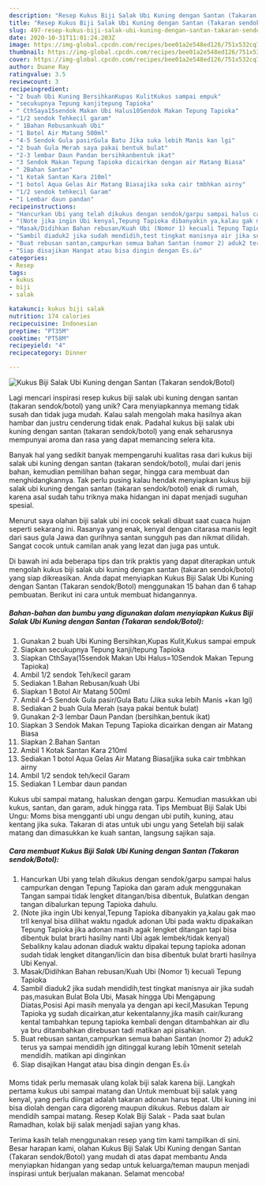 ```yaml
---
description: "Resep Kukus Biji Salak Ubi Kuning dengan Santan (Takaran sendok/Botol) Anti Gagal"
title: "Resep Kukus Biji Salak Ubi Kuning dengan Santan (Takaran sendok/Botol) Anti Gagal"
slug: 497-resep-kukus-biji-salak-ubi-kuning-dengan-santan-takaran-sendok-botol-anti-gagal
date: 2020-10-31T11:01:24.203Z
image: https://img-global.cpcdn.com/recipes/bee01a2e548ed126/751x532cq70/kukus-biji-salak-ubi-kuning-dengan-santan-takaran-sendokbotol-foto-resep-utama.jpg
thumbnail: https://img-global.cpcdn.com/recipes/bee01a2e548ed126/751x532cq70/kukus-biji-salak-ubi-kuning-dengan-santan-takaran-sendokbotol-foto-resep-utama.jpg
cover: https://img-global.cpcdn.com/recipes/bee01a2e548ed126/751x532cq70/kukus-biji-salak-ubi-kuning-dengan-santan-takaran-sendokbotol-foto-resep-utama.jpg
author: Duane Ray
ratingvalue: 3.5
reviewcount: 3
recipeingredient:
- "2 buah Ubi Kuning BersihkanKupas KulitKukus sampai empuk"
- "secukupnya Tepung kanjitepung Tapioka"
- " CthSaya15sendok Makan Ubi Halus10Sendok Makan Tepung Tapioka"
- "1/2 sendok Tehkecil garam"
- " 1Bahan Rebusankuah Ubi"
- "1 Botol Air Matang 500ml"
- "4-5 Sendok Gula pasirGula Batu Jika suka lebih Manis kan lgi"
- "2 buah Gula Merah saya pakai bentuk bulat"
- "2-3 lembar Daun Pandan bersihkanbentuk ikat"
- "3 Sendok Makan Tepung Tapioka dicairkan dengan air Matang Biasa"
- " 2Bahan Santan"
- "1 Kotak Santan Kara 210ml"
- "1 botol Aqua Gelas Air Matang Biasajika suka cair tmbhkan airny"
- "1/2 sendok tehkecil Garam"
- "1 Lembar daun pandan"
recipeinstructions:
- "Hancurkan Ubi yang telah dikukus dengan sendok/garpu sampai halus campurkan dengan Tepung Tapioka dan garam aduk menggunakan Tangan sampai tidak lengket ditangan/bisa dibentuk, Bulatkan dengan tangan dibalurkan tepung Tapioka dahulu."
- "(Note jika ingin Ubi kenyal,Tepung Tapioka dibanyakin ya,kalau gak mao trll kenyal bisa dilihat waktu ngaduk adonan Ubi pada waktu dipakaikan Tepung Tapioka jika adonan masih agak lengket ditangan tapi bisa dibentuk bulat brarti hasilny nanti Ubi agak lembek/tidak kenyal) Sebalikny kalau adonan diaduk waktu dipakai tepung tapioka adonan sudah tidak lengket ditangan/licin dan bisa dibentuk bulat brarti hasilnya Ubi Kenyal."
- "Masak/Didihkan Bahan rebusan/Kuah Ubi (Nomor 1) kecuali Tepung Tapioka"
- "Sambil diaduk2 jika sudah mendidih,test tingkat manisnya air jika sudah pas,masukan Bulat Bola Ubi, Masak hingga Ubi Mengapung Diatas,Posisi Api masih menyala ya dengan api kecil,Masukan Tepung Tapioka yg sudah dicairkan,atur kekentalanny,jika masih cair/kurang kental tambahkan tepung tapioka kembali dengan ditambahkan air dlu ya bru ditambahkan direbusan tadi matikan api pisahkan."
- "Buat rebusan santan,campurkan semua bahan Santan (nomor 2) aduk2 terus ya sampai mendidih jgn ditinggal kurang lebih 10menit setelah mendidih. matikan api dinginkan"
- "Siap disajikan Hangat atau bisa dingin dengan Es.👍"
categories:
- Resep
tags:
- kukus
- biji
- salak

katakunci: kukus biji salak 
nutrition: 174 calories
recipecuisine: Indonesian
preptime: "PT35M"
cooktime: "PT58M"
recipeyield: "4"
recipecategory: Dinner

---
```



![Kukus Biji Salak Ubi Kuning dengan Santan (Takaran sendok/Botol)](https://img-global.cpcdn.com/recipes/bee01a2e548ed126/751x532cq70/kukus-biji-salak-ubi-kuning-dengan-santan-takaran-sendokbotol-foto-resep-utama.jpg)

Lagi mencari inspirasi resep kukus biji salak ubi kuning dengan santan (takaran sendok/botol) yang unik? Cara menyiapkannya memang tidak susah dan tidak juga mudah. Kalau salah mengolah maka hasilnya akan hambar dan justru cenderung tidak enak. Padahal kukus biji salak ubi kuning dengan santan (takaran sendok/botol) yang enak seharusnya mempunyai aroma dan rasa yang dapat memancing selera kita.

Banyak hal yang sedikit banyak mempengaruhi kualitas rasa dari kukus biji salak ubi kuning dengan santan (takaran sendok/botol), mulai dari jenis bahan, kemudian pemilihan bahan segar, hingga cara membuat dan menghidangkannya. Tak perlu pusing kalau hendak menyiapkan kukus biji salak ubi kuning dengan santan (takaran sendok/botol) enak di rumah, karena asal sudah tahu triknya maka hidangan ini dapat menjadi suguhan spesial.

Menurut saya olahan biji salak ubi ini cocok sekali dibuat saat cuaca hujan seperti sekarang ini. Rasanya yang enak, kenyal dengan citarasa manis legit dari saus gula Jawa dan gurihnya santan sungguh pas dan nikmat dilidah. Sangat cocok untuk camilan anak yang lezat dan juga pas untuk.


Di bawah ini ada beberapa tips dan trik praktis yang dapat diterapkan untuk mengolah kukus biji salak ubi kuning dengan santan (takaran sendok/botol) yang siap dikreasikan. Anda dapat menyiapkan Kukus Biji Salak Ubi Kuning dengan Santan (Takaran sendok/Botol) menggunakan 15 bahan dan 6 tahap pembuatan. Berikut ini cara untuk membuat hidangannya.

<!--inarticleads1-->

##### Bahan-bahan dan bumbu yang digunakan dalam menyiapkan Kukus Biji Salak Ubi Kuning dengan Santan (Takaran sendok/Botol):

1. Gunakan 2 buah Ubi Kuning Bersihkan,Kupas Kulit,Kukus sampai empuk
1. Siapkan secukupnya Tepung kanji/tepung Tapioka
1. Siapkan  CthSaya(15sendok Makan Ubi Halus=10Sendok Makan Tepung Tapioka)
1. Ambil 1/2 sendok Teh/kecil garam
1. Sediakan  1.Bahan Rebusan/kuah Ubi
1. Siapkan 1 Botol Air Matang 500ml
1. Ambil 4-5 Sendok Gula pasir/Gula Batu (Jika suka lebih Manis +kan lgi)
1. Sediakan 2 buah Gula Merah (saya pakai bentuk bulat)
1. Gunakan 2-3 lembar Daun Pandan (bersihkan,bentuk ikat)
1. Siapkan 3 Sendok Makan Tepung Tapioka dicairkan dengan air Matang Biasa
1. Siapkan  2.Bahan Santan
1. Ambil 1 Kotak Santan Kara 210ml
1. Sediakan 1 botol Aqua Gelas Air Matang Biasa(jika suka cair tmbhkan airny
1. Ambil 1/2 sendok teh/kecil Garam
1. Sediakan 1 Lembar daun pandan


Kukus ubi sampai matang, haluskan dengan garpu. Kemudian masukkan ubi kukus, santan, dan garam, aduk hingga rata. Tips Membuat Biji Salak Ubi Ungu: Moms bisa mengganti ubi ungu dengan ubi putih, kuning, atau kentang jika suka. Takaran di atas untuk ubi ungu yang Setelah biji salak matang dan dimasukkan ke kuah santan, langsung sajikan saja. 

<!--inarticleads2-->

##### Cara membuat Kukus Biji Salak Ubi Kuning dengan Santan (Takaran sendok/Botol):

1. Hancurkan Ubi yang telah dikukus dengan sendok/garpu sampai halus campurkan dengan Tepung Tapioka dan garam aduk menggunakan Tangan sampai tidak lengket ditangan/bisa dibentuk, Bulatkan dengan tangan dibalurkan tepung Tapioka dahulu.
1. (Note jika ingin Ubi kenyal,Tepung Tapioka dibanyakin ya,kalau gak mao trll kenyal bisa dilihat waktu ngaduk adonan Ubi pada waktu dipakaikan Tepung Tapioka jika adonan masih agak lengket ditangan tapi bisa dibentuk bulat brarti hasilny nanti Ubi agak lembek/tidak kenyal) Sebalikny kalau adonan diaduk waktu dipakai tepung tapioka adonan sudah tidak lengket ditangan/licin dan bisa dibentuk bulat brarti hasilnya Ubi Kenyal.
1. Masak/Didihkan Bahan rebusan/Kuah Ubi (Nomor 1) kecuali Tepung Tapioka
1. Sambil diaduk2 jika sudah mendidih,test tingkat manisnya air jika sudah pas,masukan Bulat Bola Ubi, Masak hingga Ubi Mengapung Diatas,Posisi Api masih menyala ya dengan api kecil,Masukan Tepung Tapioka yg sudah dicairkan,atur kekentalanny,jika masih cair/kurang kental tambahkan tepung tapioka kembali dengan ditambahkan air dlu ya bru ditambahkan direbusan tadi matikan api pisahkan.
1. Buat rebusan santan,campurkan semua bahan Santan (nomor 2) aduk2 terus ya sampai mendidih jgn ditinggal kurang lebih 10menit setelah mendidih. matikan api dinginkan
1. Siap disajikan Hangat atau bisa dingin dengan Es.👍


Moms tidak perlu memasak ulang kolak biji salak karena biji. Langkah pertama kukus ubi sampai matang dan Untuk membuat biji salak yang kenyal, yang perlu diingat adalah takaran adonan harus tepat. Ubi kuning ini bisa diolah dengan cara digoreng maupun dikukus. Rebus dalam air mendidih sampai matang. Resep Kolak Biji Salak - Pada saat bulan Ramadhan, kolak biji salak menjadi sajian yang khas. 

Terima kasih telah menggunakan resep yang tim kami tampilkan di sini. Besar harapan kami, olahan Kukus Biji Salak Ubi Kuning dengan Santan (Takaran sendok/Botol) yang mudah di atas dapat membantu Anda menyiapkan hidangan yang sedap untuk keluarga/teman maupun menjadi inspirasi untuk berjualan makanan. Selamat mencoba!
